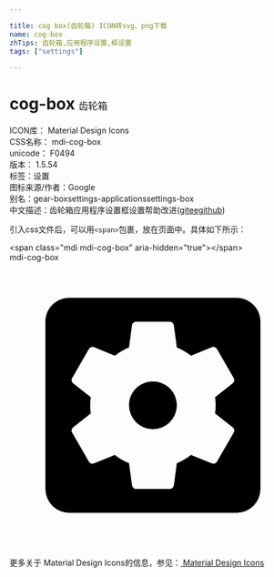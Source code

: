 ```yaml
---

title: cog box(齿轮箱) ICON转svg、png下载
name: cog-box
zhTips: 齿轮箱,应用程序设置,框设置
tags: ["settings"]

---
```


# cog-box  <small style="font-size: 60%;font-weight: 100">齿轮箱</small>


<div class="detail-page">
<p>
<span>
ICON库：
<span class="badge-secondary badge">Material Design Icons</span> 
</span>
<br/>
<span>
CSS名称：
<span class="badge-secondary badge">mdi-cog-box</span> 
</span>
<br/>
<span>
unicode：
<span class="badge-secondary badge">F0494</span> 
<copy-btn content='F0494' btn-title=""></copy-btn>
<copy-btn :content='String.fromCodePoint(parseInt("F0494", 16))' btn-title="复制U"></copy-btn>
</span>
<br/>
<span>
版本：
<span class="badge-secondary badge">1.5.54</span> 
</span><br/><span>标签：<span class="badge-light badge"><router-link to="/tags/settings.html">设置</router-link></span></span>
<br/>
<span>图标来源/作者：<span class="badge-light badge">Google</span></span> 
<br/>
<span>别名：<span class="badge-light badge">gear-box</span><span class="badge-light badge">settings-applications</span><span class="badge-light badge">settings-box</span></span><br/><span class="zh-detail">中文描述：<span class="badge-primary badge">齿轮箱</span><span class="badge-primary badge">应用程序设置</span><span class="badge-primary badge">框设置</span><span class="help-link"><span>帮助改进</span>(<a href="https://gitee.com/liuwave/icon-helper/edit/master/json/material/cog-box.json" target="_blank" rel="noopener noreferrer">gitee</a><a href="https://github.com/liuwave/icon-helper/edit/master/json/material/cog-box.json" target="_blank" rel="noopener noreferrer">github</a></span>)</span><br/>
</p>
</div>
<div class="alert alert-dark">
  <i class="mdi mdi-cog-box mdi-48px"></i>
  <i class="mdi mdi-cog-box mdi-36px"></i>
  <i class="mdi mdi-cog-box mdi-24px"></i>
  <i class="mdi mdi-cog-box mdi-18px"></i>
</div>
<div>
  <p>引入css文件后，可以用<code>&lt;span&gt;</code>包裹，放在页面中。具体如下所示：    
  </p>
  <div class="alert alert-primary" style="font-size: 14px">
    &lt;span class="mdi mdi-cog-box" aria-hidden="true"&gt;&lt;/span&gt;
    <copy-btn content='<span class="mdi mdi-cog-box" aria-hidden="true"></span>'></copy-btn>
  </div>
  <div class="alert alert-secondary">
    <i class="mdi mdi-cog-box"
    style="font-size: 24px"
    aria-hidden="true"></i> mdi-cog-box
    <copy-btn content="mdi-cog-box" btn-title="复制图标名称"></copy-btn>
  </div>
</div>
<div id="svg" class="svg-wrap">
<svg xmlns="http://www.w3.org/2000/svg" viewBox="0 0 24 24"><path d="M17.25,12C17.25,12.23 17.23,12.46 17.2,12.68L18.68,13.84C18.81,13.95 18.85,14.13 18.76,14.29L17.36,16.71C17.27,16.86 17.09,16.92 16.93,16.86L15.19,16.16C14.83,16.44 14.43,16.67 14,16.85L13.75,18.7C13.72,18.87 13.57,19 13.4,19H10.6C10.43,19 10.28,18.87 10.25,18.7L10,16.85C9.56,16.67 9.17,16.44 8.81,16.16L7.07,16.86C6.91,16.92 6.73,16.86 6.64,16.71L5.24,14.29C5.15,14.13 5.19,13.95 5.32,13.84L6.8,12.68C6.77,12.46 6.75,12.23 6.75,12C6.75,11.77 6.77,11.54 6.8,11.32L5.32,10.16C5.19,10.05 5.15,9.86 5.24,9.71L6.64,7.29C6.73,7.13 6.91,7.07 7.07,7.13L8.81,7.84C9.17,7.56 9.56,7.32 10,7.15L10.25,5.29C10.28,5.13 10.43,5 10.6,5H13.4C13.57,5 13.72,5.13 13.75,5.29L14,7.15C14.43,7.32 14.83,7.56 15.19,7.84L16.93,7.13C17.09,7.07 17.27,7.13 17.36,7.29L18.76,9.71C18.85,9.86 18.81,10.05 18.68,10.16L17.2,11.32C17.23,11.54 17.25,11.77 17.25,12M19,3H5C3.89,3 3,3.89 3,5V19A2,2 0 0,0 5,21H19A2,2 0 0,0 21,19V5C21,3.89 20.1,3 19,3M12,10C10.89,10 10,10.89 10,12A2,2 0 0,0 12,14A2,2 0 0,0 14,12C14,10.89 13.1,10 12,10Z" /></svg>
</div>
<detail full-name='mdi-cog-box'></detail>
    
<div><p>更多关于 Material Design Icons的信息，参见：<a target="_blank" href="https://iconhelper.cn/material.html"> Material Design Icons</a>
</p></div>
